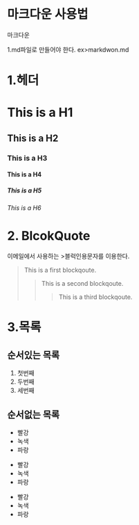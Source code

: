 # 마크다운 사용법
마크다운

1.md파일로 만들어야 한다. ex>markdwon.md

# 1.헤더

# This is a H1
## This is a H2
### This is a H3
#### This is a H4
##### This is a H5
###### This is a H6

# 2. BlcokQuote
이메일에서 사용하는 >블럭인용문자를 이용한다.

> This is a first blockqoute.
>	> This is a second blockqoute.
>	>	> This is a third blockqoute.

# 3.목록
## 순서있는 목록
1. 첫번째
2. 두번째
3. 세번째

## 순서없는 목록
* 빨강
* 녹색
* 파랑

+ 빨강
+ 녹색
+ 파랑

- 빨강
- 녹색
- 파랑


	

